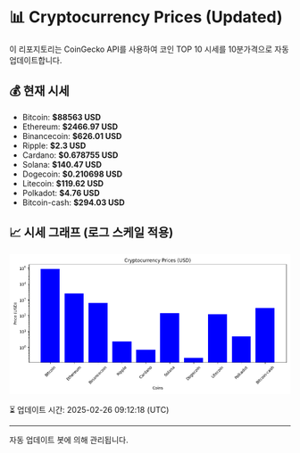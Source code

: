 
# 📊 Cryptocurrency Prices (Updated)

이 리포지토리는 CoinGecko API를 사용하여 코인 TOP 10 시세를 10분가격으로 자동 업데이트합니다.

## 💰 현재 시세
- Bitcoin: **$88563 USD**
- Ethereum: **$2466.97 USD**
- Binancecoin: **$626.01 USD**
- Ripple: **$2.3 USD**
- Cardano: **$0.678755 USD**
- Solana: **$140.47 USD**
- Dogecoin: **$0.210698 USD**
- Litecoin: **$119.62 USD**
- Polkadot: **$4.76 USD**
- Bitcoin-cash: **$294.03 USD**

## 📈 시세 그래프 (로그 스케일 적용)
![Crypto Prices](crypto_prices.png)

⏳ 업데이트 시간: 2025-02-26 09:12:18 (UTC)

---
자동 업데이트 봇에 의해 관리됩니다.

